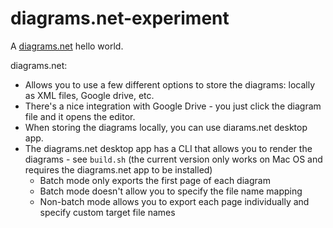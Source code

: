 # diagrams.net-experiment

A [diagrams.net](https://www.diagrams.net/) hello world.

diagrams.net:

* Allows you to use a few different options to store the diagrams: locally as XML files, Google drive, etc.
* There's a nice integration with Google Drive - you just click the diagram file and it opens the editor.
* When storing the diagrams locally, you can use diarams.net desktop app.
* The diagrams.net desktop app has a CLI that allows you to render the diagrams - see `build.sh` (the current version only works on Mac OS and requires the diagrams.net app to be installed)
    * Batch mode only exports the first page of each diagram
    * Batch mode doesn't allow you to specify the file name mapping
    * Non-batch mode allows you to export each page individually and specify custom target file names
